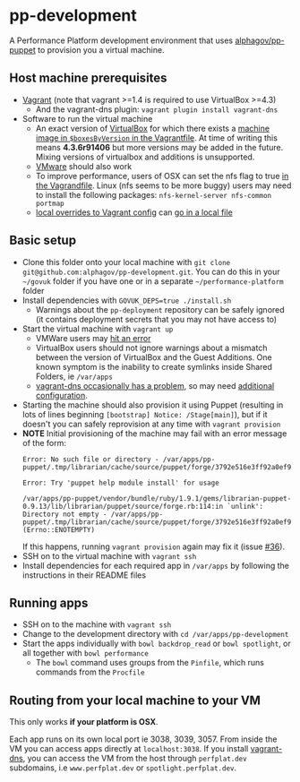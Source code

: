 # pp-development

A Performance Platform development environment that uses [alphagov/pp-puppet](https://github.com/alphagov/pp-puppet) to provision you a virtual machine.

## Host machine prerequisites

- [Vagrant](http://www.vagrantup.com/) (note that vagrant >=1.4 is required to use VirtualBox >=4.3)
  - And the vagrant-dns plugin: `vagrant plugin install vagrant-dns`
- Software to run the virtual machine
  - An exact version of [VirtualBox](https://www.virtualbox.org/) for which there exists a [machine image in `$boxesByVersion` in the Vagrantfile](./Vagrantfile). At time of writing this means **4.3.6r91406** but more versions may be added in the future. Mixing versions of virtualbox and additions is unsupported.
  - [VMware](http://www.vmware.com/uk/) should also work
  - To improve performance, users of OSX can set the nfs flag to true [in the Vagrandfile](https://github.com/alphagov/pp-development/blob/master/Vagrantfile#L124). Linux (nfs seems to be more buggy) users may need to install the following packages: ``nfs-kernel-server nfs-common portmap``
  - [local overrides to Vagrant config](https://github.com/alphagov/pp-development/commit/ad3226b6185840f3395fde0c5e175332bf4aab6f) can [go in a local file](https://github.com/alphagov/gds-boxen/blob/120075b037a1e2b4826baa6bb1e12c8709aefa4d/modules/people/files/jabley/pp-development-1-Vagrantfile.localconfig)

## Basic setup

- Clone this folder onto your local machine with `git clone git@github.com:alphagov/pp-development.git`. You can do this in your `~/govuk` folder if you have one or in a separate `~/performance-platform` folder
- Install dependencies with `GOVUK_DEPS=true ./install.sh`
  - Warnings about the ``pp-deployment`` repository can be safely ignored (it contains deployment secrets that you may not have access to)
- Start the virtual machine with `vagrant up`
  - VMWare users may [hit an error](http://superuser.com/questions/511679/getting-an-error-trying-to-set-up-shared-folders-on-an-ubuntu-instance-of-vmware)
  - VirtualBox users should not ignore warnings about a mismatch between
    the version of VirtualBox and the Guest Additions. One known symptom is the
    inability to create symlinks inside Shared Folders, ie ``/var/apps``
  - [vagrant-dns occasionally has a problem](https://github.com/BerlinVagrant/vagrant-dns/issues/27#issuecomment-31514786), so may need [additional configuration](https://github.com/alphagov/gds-boxen/commit/a78bc9861f9fc303497d81d26ab652be41e646f5).
- Starting the machine should also provision it using Puppet (resulting in lots of lines beginning `[bootstrap] Notice: /Stage[main]`), but if it doesn't you can safely reprovision at any time with `vagrant provision`
- **NOTE**
  Initial provisioning of the machine may fail with an error message of the form:
  ```
  Error: No such file or directory - /var/apps/pp-puppet/.tmp/librarian/cache/source/puppet/forge/3792e516e3ff92a0ef9f5e827f8e76eb/smarchive/archive/version/7663d0c47292d3c50eb71d008ed8a340/archive/spec/fixtures/modules/archive/files

  Error: Try 'puppet help module install' for usage

  /var/apps/pp-puppet/vendor/bundle/ruby/1.9.1/gems/librarian-puppet-0.9.13/lib/librarian/puppet/source/forge.rb:114:in `unlink': Directory not empty - /var/apps/pp-puppet/.tmp/librarian/cache/source/puppet/forge/3792e516e3ff92a0ef9f5e827f8e76eb/smarchive/archive/version/7663d0c47292d3c50eb71d008ed8a340 (Errno::ENOTEMPTY)
  ```
  If this happens, running `vagrant provision` again may fix it (issue [#36](https://github.com/alphagov/pp-development/issues/36)).
- SSH on to the virtual machine with `vagrant ssh`
- Install dependencies for each required app in `/var/apps` by following the
  instructions in their README files

## Running apps

- SSH on to the machine with `vagrant ssh`
- Change to the development directory with `cd /var/apps/pp-development`
- Start the apps individually with `bowl backdrop_read` or `bowl spotlight`, or all together with
  `bowl performance`
  - The `bowl` command uses groups from the `Pinfile`, which runs commands from the `Procfile`

## Routing from your local machine to your VM

This only works **if your platform is OSX**.

Each app runs on its own local port ie 3038, 3039, 3057. From inside the VM you can access apps directly at `localhost:3038`. If you install [vagrant-dns](https://github.com/BerlinVagrant/vagrant-dns/), you can access the VM from the host through `perfplat.dev` subdomains, i.e `www.perfplat.dev` or `spotlight.perfplat.dev`.
